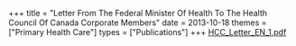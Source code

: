 +++
title = "Letter From The Federal Minister Of Health To The Health Council Of Canada Corporate Members"
date = 2013-10-18
themes = ["Primary Health Care"]
types = ["Publications"]
+++
[HCC\_Letter\_EN\_1.pdf](/files/HCC_Letter_EN_1.pdf)
